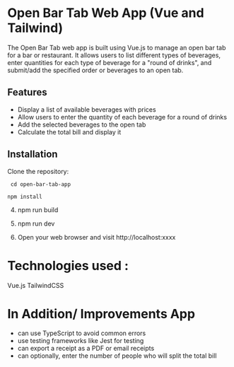 # Open Bar Tab Web App (Vue and Tailwind)
The Open Bar Tab web app is built using Vue.js to manage an open bar tab for a bar or restaurant. It allows users to list different types of beverages, enter quantities for each type of beverage for a "round of drinks", and submit/add the specified order or beverages to an open tab.

## Features
- Display a list of available beverages with prices
- Allow users to enter the quantity of each beverage for a round of drinks
- Add the selected beverages to the open tab
- Calculate the total bill and display it

## Installation

 Clone the repository:

```
 cd open-bar-tab-app
```

```
npm install
```

4. npm run build

5. npm run dev

6. Open your web browser and visit http://localhost:xxxx

# Technologies used :

Vue.js
TailwindCSS

# In Addition/ Improvements App
- can use TypeScript to avoid common errors
- use testing frameworks like Jest for testing
- can export a receipt as a PDF or email receipts
- can optionally, enter the number of people who will split the total bill
